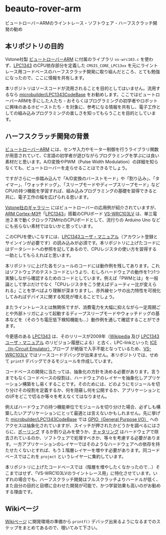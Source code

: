# beauto-rover-arm
ビュートローバーARMのライントレース・ソフトウェア - ハーフスクラッチ開発の勧め

## 本リポジトリの目的
Vstone社製 [ビュートローバーARM] に付属のライブラリ `vs-wrc103.c` を使わず、[LPC1343] のCPU依存部分を定義した `CMSIS_CORE_LPC13xx` を元にライントレース用コードベースのハーフスクラッチ開発に取り組んだところ、とても勉強になったので、ここに情報を共有します。

本リポジトリはソースコードが流用されることを目的としてはいません。流用するなら [microbuilder/LPC1343CodeBase] をお勧めします。ここではビュートローバーARMを手にした人たち - おそらくはプログラミングの初学者やロボットに興味のあるホビーストたち - を対象に、参考になる情報を共有し、電子工作としての組み込みプログラミングの楽しさを知ってもらうことを目的としています。

[ビュートローバーARM]: https://www.vstone.co.jp/products/beauto_rover/index.html "Beauto Rover H8/ARM（ビュートローバー） | ヴイストン株式会社"

[LPC1343]: https://www.nxp.jp/products/processors-and-microcontrollers/arm-microcontrollers/general-purpose-mcus/lpc1300-arm-cortex-m3/entry-level-32-bit-microcontroller-mcu-based-on-arm-cortex-m3-core:LPC1343FBD48 "LPC1343FBD48|Arm Cortex-M3|32-bit MCU | NXP Semiconductors"

[microbuilder/LPC1343CodeBase]: https://github.com/microbuilder/LPC1343CodeBase "Generic GCC-based library for the ARM Cortex-M3 LPC1343"

## ハーフスクラッチ開発の背景
[ビュートローバーARM][ビュートローバー仕様] には、センサ入力やモーター制御を行うライブラリ関数が用意されていて、C言語の初学者が遊びながらプログラミングを学ぶには良い素材だと思います。A/D変換やPWM（Pulse Width Modulation）の詳細を知らなくても、ビュートローバーを走らせることはできるでしょう。

[ビュートローバー仕様]: https://www.vstone.co.jp/products/beauto_rover/spec.html "ビュートローバーARM/H8 (Beauto Rover) - 製品仕様詳細| ヴイストン株式会社"

ですがさらに一歩踏み込んで「A/D変換のバーストモード」や「割り込み」、「タイマー」、「ウォッチドッグ」、「スリープモードやディープスリープモード」などCPUの持つ機能を学習すれば、組み込みプログラミングの基礎を習得できると共に、電子工作の幅を広げられる思います。

[Vstone社のギャラリー] にはビュートローバーの応用例が紹介されていますが、[ARM Cortex-M3&reg;]「[LPC1343]」搭載のCPUボード [VS-WRC103LV] は、単三電池２本で動くクロック72MHzのCPUボードとして、流行りの Arduino Uno などにも劣らない素材ではないかと思っています。

[Vstone社のギャラリー]: https://vstone1806.sakura.ne.jp/products/beauto_rover/gallery.html "ビュートローバーARM/H8 (Beauto Rover) - ギャラリー | ヴイストン株式会社"

[ARM Cortex-M3&reg;]: https://www.arm.com/ja/products/silicon-ip-cpu/cortex-m/cortex-m3 "Cortex-M3 – Arm&reg;"

[VS-WRC103LV]: https://www.vstone.co.jp/products/vs_wrc103lv/index.html "ARMマイコン搭載CPUボード「VS-WRC103LV」 | ヴイストン株式会社"

このCPUを使いこなすには、[LPC1343ユーザ・マニュアル]（アカウント登録とサインインが必要です）の読み込みが必須です。本リポジトリに上げたコードにはデータシートへの参照を記してあるので、CPUレジスタの使い方を習得する一助としてもらえればと思います。

本リポジトリに上げた各モジュールのコードには動作例を残してあります。これはソフトウェアのテストコードというより、むしろハードウェアの動作を1つ1つ実験しながら確認するためのコードとしています。例えば「PWMとは」を一般論として学ぶだけでなく「CPUレジスタをこう使えばデューティー比が変えられる」ことを学べばより理解が深まりますし、赤外線センサの出力特性を可視化してみればデバイスに関する知見が増えることでしょう。

またライントレースとは無関係ですが、消費電力を大幅に抑えながら一定周期ごとや外部トリガによって起動するディープスリープモードやウォッチドッグの基本などを（そのうち電圧低下検知機能も…）動作例を通して確認することができます。

今更感のある [LPC1343] は、そのリリースが2009年（[Wikipedia] 及び [LPC1343ユーザ・マニュアル] のリビジョン履歴による）と古く、LPC-linkといった [ICE（In-Circuit Emulator）]プローブ が絶版で入手不能となっているため、[VS-WRC103LV] ではソースコードデバッグが出来ません。本リポジトリでは、せめて `printf` デバッグできるモジュールを作成しています。

[LPC1343ユーザ・マニュアル]: https://www.nxp.jp/webapp/Download?colCode=UM10375&lang_cd=ja "LPC1311/13/42/43 User manual"

[Wikipedia]: https://en.wikipedia.org/wiki/NXP_LPC "NXP LPC - Wikipedia"

[ICE（In-Circuit Emulator）]: https://ja.wikipedia.org/wiki/%E3%82%A4%E3%83%B3%E3%82%B5%E3%83%BC%E3%82%AD%E3%83%83%E3%83%88%E3%83%BB%E3%82%A8%E3%83%9F%E3%83%A5%E3%83%AC%E3%83%BC%E3%82%BF "インサーキット・エミュレータ - Wikipedia"

コードベースの開発に当たっては、抽象化の方針を決める必要があります。言うまでもなくコードベースの役割は、ハードウェアのレイヤーを抽象化しアプリケーション構築をし易くすることです。そのためには、どのようにモジュールを切り分けその役割を定義するか、何を隠蔽し何を公開するか、アプリケーションとのI/Fをどこで切るか等々を考えなくてはなりません。

例えばハードウェアの持つ機能単位でモジュールを切り分けた場合、必ずしも構築したいアプリケーションにとって最適とは言えないかもしれません。先に挙げた [microbuilder/LPC1343CodeBase] では [GPIO（General Purpose I/O）] へのアクセスは抽象化されていますが、スイッチが押されたかどうかを調べるにはさらに、[ポーリング] するか割り込みを使うか、[チャタリング] はハードウェアで除去されているのか、ソフトウェアで処理すべきか、等々を考慮する必要があります。一方アプリケーションのレイヤーではそのようなハードウェアへの依存を持たせたくないとすれば、もう１階層レイヤーを増やす必要があります。同コードベースではこれを `project` というレイヤーに集約しています。

本リポジトリに上げたコードベースでは（階層を増やしたくなかったので…）そこまではせず、「VS-WRC103LVのライントレース用」に特化させています。いずれの場合でも、ハーフスクラッチ開発はフルスクラッチよりハードルが低く、また自分の目的と目標に合わせた開発が可能で、かつ学習効果も高いのがお勧めする理由です。

[GPIO（General Purpose I/O）]: https://ja.wikipedia.org/wiki/gpio "gpio - Wikipedia"

[チャタリング]: https://ja.wikipedia.org/wiki/%E3%83%81%E3%83%A3%E3%82%BF%E3%83%AA%E3%83%B3%E3%82%B0 "チャタリング - Wikipedia"

[ポーリング]: https://ja.wikipedia.org/wiki/%E3%83%9D%E3%83%BC%E3%83%AA%E3%83%B3%E3%82%B0_(%E6%83%85%E5%A0%B1) "ポーリング (情報) - Wikipedia"

## Wikiページ
[Wikiページ] に開発環境の準備から `printf()` デバッグ出来るようになるまでのステップをまとめてあるので、覗いてみて下さい。

[Wikiページ]:https://github.com/embedded-kiddie/beauto-rover-arm/wiki
